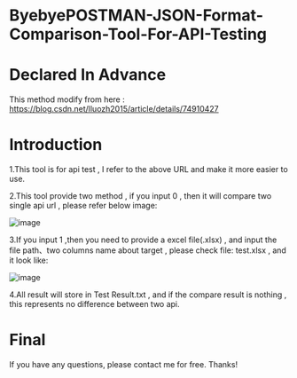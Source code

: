 # ByebyePOSTMAN-JSON-Format-Comparison-Tool-For-API-Testing

# Declared In Advance
This method modify from here : https://blog.csdn.net/lluozh2015/article/details/74910427 

# Introduction
1.This tool is for api test , I refer to the above URL and make it more  easier to use.

2.This tool provide two method , if you input 0 , then it will compare two single api url , please refer below image:

![image](https://github.com/arleigh418/ByebyePOSTMAN-JSON-Format-Comparison-Tool-For-API-Testing/blob/master/image/input_url.png)

3.If you input 1 ,then you need to provide a excel file(.xlsx) , and input the file path、two columns name about target , please check file: test.xlsx , and it look like:

![image](https://github.com/arleigh418/ByebyePOSTMAN-JSON-Format-Comparison-Tool-For-API-Testing/blob/master/image/input_file.png)

4.All result will store in Test Result.txt , and if the compare result is nothing , this represents no difference between two api.

# Final
If you have any questions, please contact me for free. Thanks!
